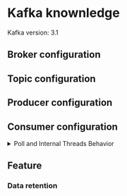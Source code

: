 # Kafka knownledge
Kafka version: 3.1
## Broker configuration
## Topic configuration
## Producer configuration
## Consumer configuration
<details>
  <summary>Poll and Internal Threads Behavior</summary>
  <br/>
  
  
  Ref: https://www.conduktor.io/kafka/kafka-consumer-important-settings-poll-and-internal-threads-behavior
</details>

## Feature
### Data retention
